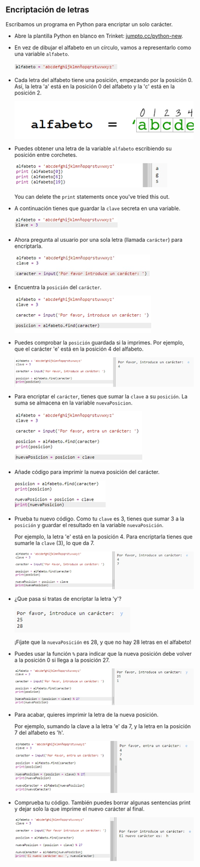## Encriptación de letras

Escribamos un programa en Python para encriptar un solo carácter.

+ Abre la plantilla Python en blanco en Trinket: <a href="http://jumpto.cc/python-new" target="_blank">jumpto.cc/python-new</a>.

+ En vez de dibujar el alfabeto en un círculo, vamos a representarlo como una variable `alfabeto`.
    
    ![captura de pantalla](images/messages-alphabet.png)

+ Cada letra del alfabeto tiene una posición, empezando por la posición 0. Así, la letra 'a' está en la posición 0 del alfabeto y la 'c' está en la posición 2.
    
    ![captura de pantalla](images/messages-array.png)

+ Puedes obtener una letra de la variable `alfabeto` escribiendo su posición entre corchetes.
    
    ![captura de pantalla](images/messages-alphabet-array.png)
    
    You can delete the `print` statements once you've tried this out.

+ A continuación tienes que guardar la `clave` secreta en una variable.
    
    ![captura de pantalla](images/messages-key.png)

+ Ahora pregunta al usuario por una sola letra (llamada `carácter`) para encriptarla.
    
    ![captura de pantalla](images/messages-character.png)

+ Encuentra la `posición` del `carácter`.
    
    ![captura de pantalla](images/messages-position.png)

+ Puedes comprobar la `posición` guardada si la imprimes. Por ejemplo, que el carácter 'e' está en la posición 4 del alfabeto.
    
    ![captura de pantalla](images/messages-position-test.png)

+ Para encriptar el `carácter`, tienes que sumar la `clave` a su `posición`. La suma se almacena en la variable `nuevaPosicion`.
    
    ![captura de pantalla](images/messages-newposition.png)

+ Añade código para imprimir la nueva posición del carácter.
    
    ![captura de pantalla](images/messages-newposition-print.png)

+ Prueba tu nuevo código. Como tu `clave` es 3, tienes que sumar 3 a la `posición` y guardar el resultado en la variable `nuevaPosición`.
    
    Por ejemplo, la letra 'e' está en la posición 4. Para encriptarla tienes que sumarle la `clave` (3), lo que da 7.
    
    ![captura de pantalla](images/messages-newposition-test.png)

+ ¿Que pasa si tratas de encriptar la letra 'y'?
    
    ![captura de pantalla](images/messages-modulus-bug.png)
    
    ¡Fíjate que la `nuevaPosición` es 28, y que no hay 28 letras en el alfabeto!

+ Puedes usar la función `%` para indicar que la nueva posición debe volver a la posición 0 si llega a la posición 27.
    
    ![captura de pantalla](images/messages-modulus.png)

+ Para acabar, quieres imprimir la letra de la nueva posición.
    
    Por ejemplo, sumando la clave a la letra 'e' da 7, y la letra en la posición 7 del alfabeto es 'h'.
    
    ![captura de pantalla](images/messages-newcharacter.png)

+ Comprueba tu código. También puedes borrar algunas sentencias print y dejar solo la que imprime el nuevo carácter al final.
    
    ![captura de pantalla](images/messages-enc-test.png)